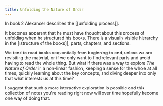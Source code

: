```yaml
---
title: Unfolding the Nature of Order
---
```


In book 2 Alexander describes the [[unfolding process]].

It becomes apparent that he must have thought about this process of unfolding when he structured his books. There is a visually visible hierarchy in the [[structure of the books]], parts, chapters, and sections.

We tend to read books sequentially from beginning to end, unless we are revisiting the material, or if we only want to find relevant parts and avoid having to read the whole thing. But what if there was a way to explore _The Nature of Order_ in a non-linear fashion, keeping a sense for the whole at all times, quickly learning about the key concepts, and diving deeper into only that what interests us at this time?

I suggest that such a more interactive exploration is possible and this collection of notes you're reading right now will over time hopefully become one way of doing that.